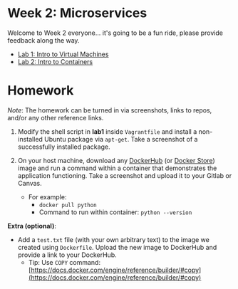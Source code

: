# Week 2: Microservices

Welcome to Week 2 everyone... it's going to be a fun ride, please provide feedback along the way.

- [Lab 1: Intro to Virtual Machines](lab1/README.md) 
- [Lab 2: Intro to Containers](lab2/README.md)

# Homework

*Note*: The homework can be turned in via screenshots, links to repos, and/or any other reference links. 

1. Modify the shell script in **lab1** inside `Vagrantfile` and install a non-installed Ubuntu package via `apt-get`. Take a screenshot of a successfully installed package.

2. On your host machine, download any [DockerHub](https://hub.docker.com/) (or [Docker Store](https://store.docker.com/search?source=verified&type=image)) image and run a command within a container that demonstrates the application functioning. Take a screenshot and upload it to your Gitlab or Canvas.
    - For example:
        - `docker pull python`
        - Command to run within container: `python --version`

**Extra (optional)**: 
- Add a `test.txt` file (with your own arbitrary text) to the image we created using `Dockerfile`. Upload the new image to DockerHub and provide a link to your DockerHub.
    - Tip: Use `COPY` command: [https://docs.docker.com/engine/reference/builder/#copy](https://docs.docker.com/engine/reference/builder/#copy)